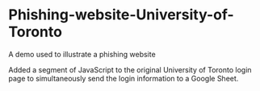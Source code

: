 # Phishing-website-University-of-Toronto
A demo used to illustrate a phishing website

Added a segment of JavaScript to the original University of Toronto login page to simultaneously send the login information to a Google Sheet.
